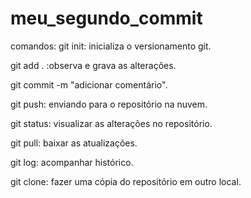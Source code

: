# meu_segundo_commit
comandos:
git init: inicializa o versionamento git.

git add . :observa e grava as alterações.

git commit -m "adicionar comentário".

git push: enviando para o repositório na nuvem.

git status: visualizar as alterações no repositório.

git pull: baixar as atualizações.

git log: acompanhar histórico.

git clone: fazer uma cópia do repositório em outro local.